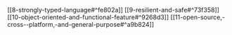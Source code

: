 
[[8-strongly-typed-language#^fe802a]]
[[9-resilient-and-safe#^73f358]]
[[10-object-oriented-and-functional-feature#^9268d3]]
[[11-open-source,-cross--platform,-and-general-purpose#^a9b824]]

